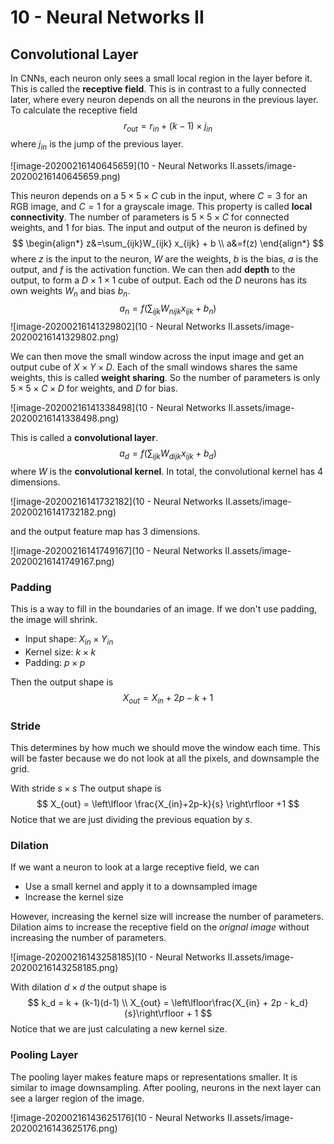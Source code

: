 # 10 - Neural Networks II

## Convolutional Layer

In CNNs, each neuron only sees a small local region in the layer before it. This is called the **receptive field**. This is in contrast to a fully connected later, where every neuron depends on all the neurons in the previous layer. To calculate the receptive field
$$
r_{out} = r_{in} + (k-1)\times j_{in}
$$
where $j_{in}$ is the jump of the previous layer. 

![image-20200216140645659](10 - Neural Networks II.assets/image-20200216140645659.png)

This neuron depends on a $5\times 5\times C$ cub in the input, where $C = 3$ for an RGB image, and $C=1$ for a grayscale image. This property is called **local connectivity**. The number of parameters is $5 \times 5 \times C$ for connected weights, and $1$ for bias. The input and output of the neuron is defined by
$$
\begin{align*}
z&=\sum_{ijk}W_{ijk} x_{ijk} + b \\
a&=f(z)
\end{align*}
$$
where $z$ is the input to the neuron, $W$ are the weights, $b$ is the bias, $a$ is the output, and $f$ is the activation function. We can then add **depth** to the output, to form a $D \times 1 \times 1$ cube of output. Each od the $D$ neurons has its own weights $W_n$ and bias $b_n$.
$$
a_n = f\left(\sum_{ijk} W_{nijk} x_{ijk} + b_{n}\right)
$$
![image-20200216141329802](10 - Neural Networks II.assets/image-20200216141329802.png)

We can then move the small window across the input image and get an output cube of $X \times Y \times D$. Each of the small windows shares the same weights, this is called **weight sharing**. So the number of parameters is only $5 \times 5 \times C \times D$ for weights, and $D$ for bias.

![image-20200216141338498](10 - Neural Networks II.assets/image-20200216141338498.png)

This is called a **convolutional layer**.
$$
a_d = f\left( \sum_{ijk} W_{dijk} x_{ijk} + b_d \right)
$$
where $W$ is the **convolutional kernel**. In total, the convolutional kernel has 4 dimensions.

![image-20200216141732182](10 - Neural Networks II.assets/image-20200216141732182.png)

and the output feature map has 3 dimensions.

![image-20200216141749167](10 - Neural Networks II.assets/image-20200216141749167.png)

### Padding

This is a way to fill in the boundaries of an image. If we don't use padding, the image will shrink.

- Input shape: $X_{in} \times Y_{in}$
- Kernel size: $k \times k$
- Padding: $p \times p$

Then the output shape is
$$
X_{out} = X_{in} + 2p - k + 1
$$

### Stride

This determines by how much we should move the window each time. This will be faster because we do not look at all the pixels, and downsample the grid.

With stride $s \times s$ The output shape is
$$
X_{out} = \left\lfloor \frac{X_{in}+2p-k}{s} \right\rfloor +1
$$
Notice that we are just dividing the previous equation by $s$.

### Dilation

If we want a neuron to look at a large receptive field, we can

- Use a small kernel and apply it to a downsampled image
- Increase the kernel size

However, increasing the kernel size will increase the number of parameters. Dilation aims to increase the receptive field on the *orignal image* without increasing the number of parameters.

![image-20200216143258185](10 - Neural Networks II.assets/image-20200216143258185.png)

With dilation $d \times d$ the output shape is
$$
k_d = k + (k-1)(d-1) \\
X_{out} = \left\lfloor\frac{X_{in} + 2p - k_d}{s}\right\rfloor + 1
$$
Notice that we are just calculating a new kernel size.

### Pooling Layer

The pooling layer makes feature maps or representations smaller. It is similar to image downsampling. After pooling, neurons in the next layer can see a larger region of the image.

![image-20200216143625176](10 - Neural Networks II.assets/image-20200216143625176.png)


